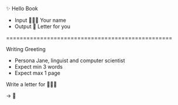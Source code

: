 ✨ Hello Book

-   Input 🧑🏾‍🦰 Your name
-   Output 💌 Letter for you


=================================================

Writing Greeting

-   Persona Jane, linguist and computer scientist
-   Expect min 3 words
-   Expect max 1 page

Write a letter for 🧑🏾‍🦰

-> 💌
